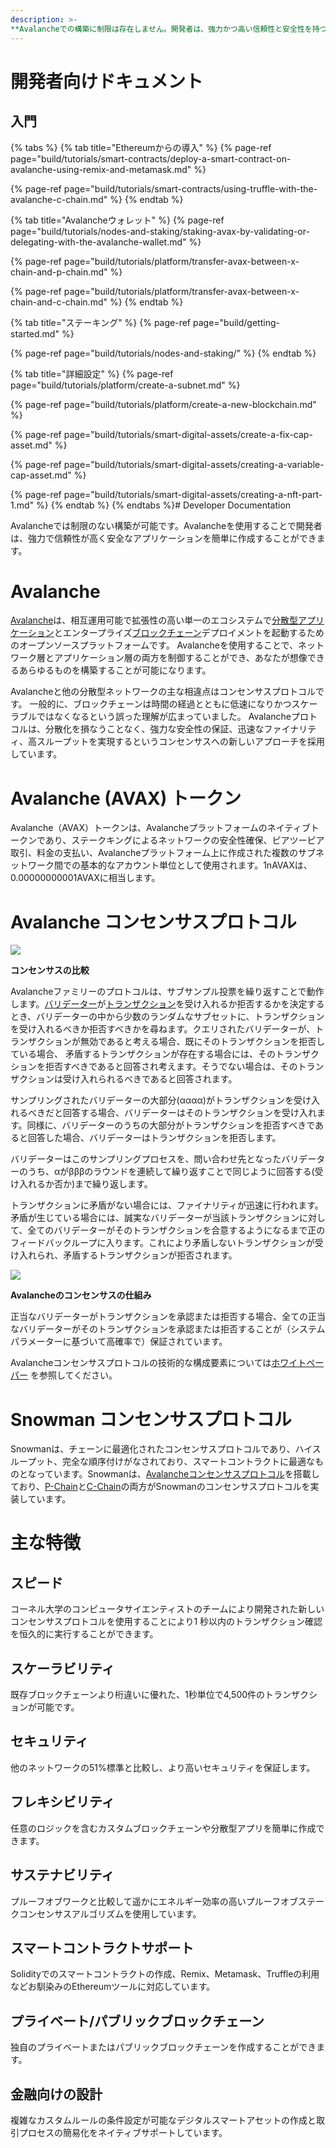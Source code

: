 ```yaml
---
description: >-
**Avalancheでの構築に制限は存在しません。開発者は、強力かつ高い信頼性と安全性を持つアプリケーションを簡単に作成することができます。**
---
```



# [](https://github.com/ava-labs/avalanche-docs/blob/master/README.md#developer-documentation)開発者向けドキュメント

  

## [](https://github.com/ava-labs/avalanche-docs/blob/master/README.md#getting-started)入門


{% tabs %} {% tab title="Ethereumからの導入" %} {% page-ref page="build/tutorials/smart-contracts/deploy-a-smart-contract-on-avalanche-using-remix-and-metamask.md" %}

  

{% page-ref page="build/tutorials/smart-contracts/using-truffle-with-the-avalanche-c-chain.md" %} {% endtab %}

  

{% tab title="Avalancheウォレット" %} {% page-ref page="build/tutorials/nodes-and-staking/staking-avax-by-validating-or-delegating-with-the-avalanche-wallet.md" %}

  

{% page-ref page="build/tutorials/platform/transfer-avax-between-x-chain-and-p-chain.md" %}

  

{% page-ref page="build/tutorials/platform/transfer-avax-between-x-chain-and-c-chain.md" %} {% endtab %}

  

{% tab title="ステーキング" %} {% page-ref page="build/getting-started.md" %}

  

{% page-ref page="build/tutorials/nodes-and-staking/" %} {% endtab %}

  

{% tab title="詳細設定" %} {% page-ref page="build/tutorials/platform/create-a-subnet.md" %}

  

{% page-ref page="build/tutorials/platform/create-a-new-blockchain.md" %}

  

{% page-ref page="build/tutorials/smart-digital-assets/create-a-fix-cap-asset.md" %}

  

{% page-ref page="build/tutorials/smart-digital-assets/creating-a-variable-cap-asset.md" %}

  

{% page-ref page="build/tutorials/smart-digital-assets/creating-a-nft-part-1.md" %} {% endtab %} {% endtabs %}# Developer Documentation

  

Avalancheでは制限のない構築が可能です。Avalancheを使用することで開発者は、強力で信頼性が高く安全なアプリケーションを簡単に作成することができます。

  

# Avalanche

  

[Avalanche](https://avax.network/)は、相互運用可能で拡張性の高い単一のエコシステムで[分散型アプリケーション](https://support.avalabs.org/en/articles/4587146-what-is-a-decentralized-application-dapp)とエンタープライズ[ブロックチェーン](http://support.avalabs.org/en/articles/4064677-what-is-a-blockchain)デプロイメントを起動するためのオープンソースプラットフォームです。 Avalancheを使用することで、ネットワーク層とアプリケーション層の両方を制御することができ、あなたが想像できるあらゆるものを構築することが可能になります。

  

Avalancheと他の分散型ネットワークの主な相違点はコンセンサスプロトコルです。 一般的に、ブロックチェーンは時間の経過とともに低速になりかつスケーラブルではなくなるという誤った理解が広まっていました。 Avalancheプロトコルは、分散化を損なうことなく、強力な安全性の保証、迅速なファイナリティ、高スループットを実現するというコンセンサスへの新しいアプローチを採用しています。

  

# Avalanche (AVAX) トークン

  

Avalanche（AVAX）トークンは、Avalancheプラットフォームのネイティブトークンであり、ステークキングによるネットワークの安全性確保、ピアツーピア取引、料金の支払い、Avalancheプラットフォーム上に作成された複数のサブネットワーク間での基本的なアカウント単位として使用されます。1nAVAXは、0.00000000001AVAXに相当します。

  

# Avalanche コンセンサスプロトコル

  

![](https://lh4.googleusercontent.com/sPP4M2RkpY7_QAqT-XIXxIv18-_rbCP8WdfdvWHfGCZcdEsd3vCGd3i6rzRf1gWE2cI_h_OJsWMR7krXMI-58BYEVJ29M_IKS_T4Dc1Pgh8YHTwAk0s2fehphzjJEp2PQauoYhgq)

  

**コンセンサスの比較**

  

Avalancheファミリーのプロトコルは、サブサンプル投票を繰り返すことで動作します。[バリデーター](http://support.avalabs.org/en/articles/4064704-what-is-a-blockchain-validator)が[トランザクション](http://support.avalabs.org/en/articles/4587384-what-is-a-transaction)を受け入れるか拒否するかを決定するとき、バリデーターの中から少数のランダムなサブセットに、トランザクションを受け入れるべきか拒否すべきかを尋ねます。クエリされたバリデーターが、トランザクションが無効であると考える場合、既にそのトランザクションを拒否している場合、 矛盾するトランザクションが存在する場合には、そのトランザクションを拒否すべきであると回答され考えます。そうでない場合は、そのトランザクションは受け入れられるべきであると回答されます。

  

サンプリングされたバリデーターの大部分(αααα)がトランザクションを受け入れるべきだと回答する場合、バリデーターはそのトランザクションを受け入れます。同様に、バリデーターのうちの大部分がトランザクションを拒否すべきであると回答した場合、バリデーターはトランザクションを拒否します。

  

バリデーターはこのサンプリングプロセスを、問い合わせ先となったバリデーターのうち、αがβββのラウンドを連続して繰り返すことで同じように回答する(受け入れるか否か)まで繰り返します。

  

トランザクションに矛盾がない場合には、ファイナリティが迅速に行われます。矛盾が生じている場合には、誠実なバリデーターが当該トランザクションに対して、全てのバリデーターがそのトランザクションを合意するようになるまで正のフィードバックループに入ります。これにより矛盾しないトランザクションが受け入れられ、矛盾するトランザクションが拒否されます。

  

![](https://lh5.googleusercontent.com/-eteYpE8nH7a1qyTM71zTLUbKk9ckIGpPBqFKj2saLJcJfYf4akGaQhGaA_xB1DRUsWOwI4r8EHW-khjjU1kF9Vdy0DtVgaxnAHbiqSJNbG_WeMJZZa5i-dZ4eER7iqaz1nnecnP)

  

**Avalancheのコンセンサスの仕組み**

正当なバリデーターがトランザクションを承認または拒否する場合、全ての正当なバリデーターがそのトランザクションを承認または拒否することが（システムパラメーターに基づいて高確率で）保証されています。

  

Avalancheコンセンサスプロトコルの技術的な構成要素については[ホワイトペーパー](https://arxiv.org/pdf/1906.08936.pdf) を参照してください。

  

# Snowman コンセンサスプロトコル

  

Snowmanは、チェーンに最適化されたコンセンサスプロトコルであり、ハイスループット、完全な順序付けがなされており、スマートコントラクトに最適なものとなっています。Snowmanは、[Avalancheコンセンサスプロトコル](https://github.com/ava-labs/avalanche-docs/blob/master/#avalanche-consensus-protocol)を搭載しており、[P-Chain](https://github.com/ava-labs/avalanche-docs/blob/master/learn/platform-overview/#platform-chain-p-chain)と[C-Chain](https://github.com/ava-labs/avalanche-docs/blob/master/learn/platform-overview/#contract-chain-c-chain)の両方がSnowmanのコンセンサスプロトコルを実装しています。

  

# 主な特徴

  

## スピード

  

コーネル大学のコンピュータサイエンティストのチームにより開発された新しいコンセンサスプロトコルを使用することにより1 秒以内のトランザクション確認を恒久的に実行することができます。

  

## スケーラビリティ

  

既存ブロックチェーンより桁違いに優れた、1秒単位で4,500件のトランザクションが可能です。

  

## セキュリティ

  

他のネットワークの51%標準と比較し、より高いセキュリティを保証します。

  

## フレキシビリティ

  

任意のロジックを含むカスタムブロックチェーンや分散型アプリを簡単に作成できます。

  

## サステナビリティ

  

プルーフオブワークと比較して遥かにエネルギー効率の高いプルーフオブステークコンセンサスアルゴリズムを使用しています。

  

## スマートコントラクトサポート

  

Solidityでのスマートコントラクトの作成、Remix、Metamask、Truffleの利用などお馴染みのEthereumツールに対応しています。

  

## プライベート/パブリックブロックチェーン

  

独自のプライベートまたはパブリックブロックチェーンを作成することができます。

  

## 金融向けの設計

  

複雑なカスタムルールの条件設定が可能なデジタルスマートアセットの作成と取引プロセスの簡易化をネイティブサポートしています。
<!--stackedit_data:
eyJoaXN0b3J5IjpbLTIxNDYxOTQwOTgsODU4NTMxNzc4XX0=
-->